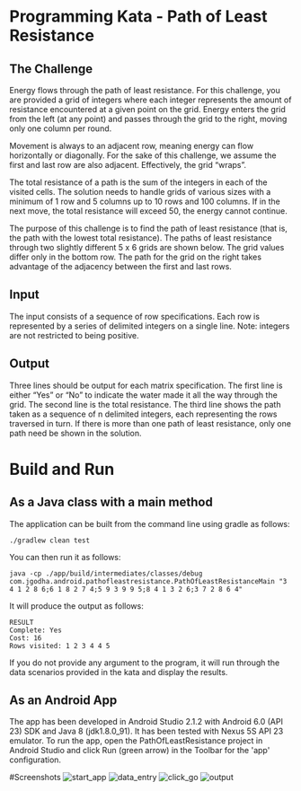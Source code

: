 # Programming Kata - Path of Least Resistance

## The Challenge
Energy flows through the path of least resistance. For this challenge, you are provided a grid of integers where each integer represents the amount of resistance encountered at a given point on the grid. Energy enters the grid from the left (at any point) and passes through the grid to the right, moving only one column per round.

Movement is always to an adjacent row, meaning energy can flow horizontally or diagonally. For the sake of this challenge, we assume the first and last row are also adjacent. Effectively, the grid “wraps”.

The total resistance of a path is the sum of the integers in each of the visited cells. The solution needs to handle grids of various sizes with a minimum of 1 row and 5 columns up to 10 rows and 100 columns. If in the next move, the total resistance will exceed 50, the energy cannot continue.

The purpose of this challenge is to find the path of least resistance (that is, the path with the lowest total resistance). The paths of least resistance through two slightly different 5 x 6 grids are shown below. The grid values differ only in the bottom row. The path for the grid on the right takes advantage of the adjacency between the first and last rows.

## Input
The input consists of a sequence of row specifications. Each row is represented by a series of delimited integers on a single line. Note: integers are not restricted to being positive.

## Output
Three lines should be output for each matrix specification. The first line is either “Yes” or “No” to indicate the water made it all the way through the grid. The second line is the total resistance. The third line shows the path taken as a sequence of n delimited integers, each representing the rows traversed in turn. If there is more than one path of least resistance, only one path need be shown in the solution.

# Build and Run

## As a Java class with a main method
The application can be built from the command line using gradle as follows: 
```
./gradlew clean test
```
You can then run it as follows:
```
java -cp ./app/build/intermediates/classes/debug com.jgodha.android.pathofleastresistance.PathOfLeastResistanceMain "3 4 1 2 8 6;6 1 8 2 7 4;5 9 3 9 9 5;8 4 1 3 2 6;3 7 2 8 6 4"
```
It will produce the output as follows:
```
RESULT
Complete: Yes
Cost: 16
Rows visited: 1 2 3 4 4 5
```
If you do not provide any argument to the program, it will run through the data scenarios provided in the kata and display the results.

## As an Android App
The app has been developed in Android Studio 2.1.2 with Android 6.0 (API 23) SDK and Java 8 (jdk1.8.0_91). It has been tested with Nexus 5S API 23 emulator.
To run the app, open the PathOfLeastResistance project in Android Studio and click Run (green arrow) in the Toolbar for the 'app' configuration.

#Screenshots
![start_app](https://github.com/jgodha/polr-android/blob/master/app/src/main/resources/screenshots/start_app.png)
![data_entry](https://github.com/jgodha/polr-android/blob/master/app/src/main/resources/screenshots/data_entry.png)
![click_go](https://github.com/jgodha/polr-android/blob/master/app/src/main/resources/screenshots/click_go.png)
![output](https://github.com/jgodha/polr-android/blob/master/app/src/main/resources/screenshots/output.png)
